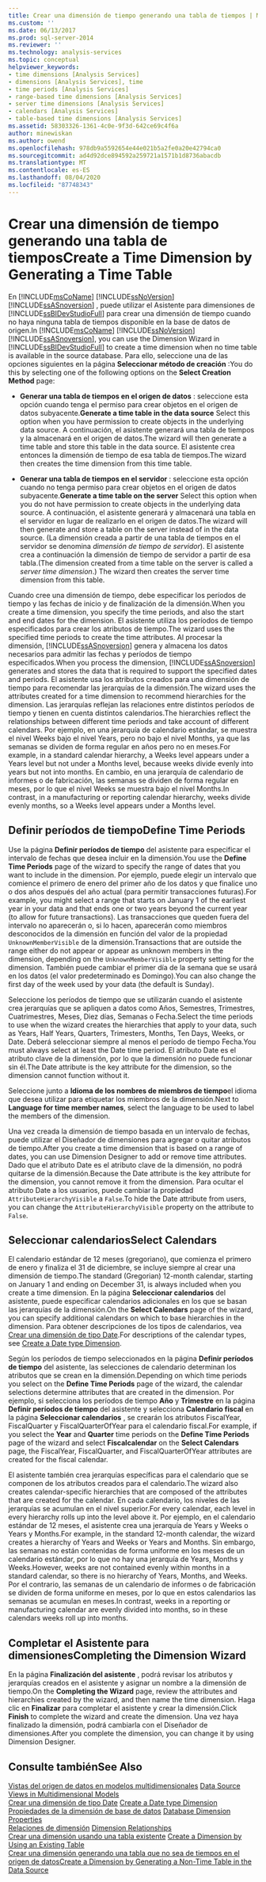```yaml
---
title: Crear una dimensión de tiempo generando una tabla de tiempos | Microsoft Docs
ms.custom: ''
ms.date: 06/13/2017
ms.prod: sql-server-2014
ms.reviewer: ''
ms.technology: analysis-services
ms.topic: conceptual
helpviewer_keywords:
- time dimensions [Analysis Services]
- dimensions [Analysis Services], time
- time periods [Analysis Services]
- range-based time dimensions [Analysis Services]
- server time dimensions [Analysis Services]
- calendars [Analysis Services]
- table-based time dimensions [Analysis Services]
ms.assetid: 58303326-1361-4c0e-9f3d-642ce69c4f6a
author: minewiskan
ms.author: owend
ms.openlocfilehash: 978db9a5592654e44e021b5a2fe0a20e42794ca0
ms.sourcegitcommit: ad4d92dce894592a259721a1571b1d8736abacdb
ms.translationtype: MT
ms.contentlocale: es-ES
ms.lasthandoff: 08/04/2020
ms.locfileid: "87748343"
---
```

# <a name="create-a-time-dimension-by-generating-a-time-table"></a><span data-ttu-id="68b11-102">Crear una dimensión de tiempo generando una tabla de tiempos</span><span class="sxs-lookup"><span data-stu-id="68b11-102">Create a Time Dimension by Generating a Time Table</span></span>
  <span data-ttu-id="68b11-103">En [!INCLUDE[msCoName](../../includes/msconame-md.md)] [!INCLUDE[ssNoVersion](../../includes/ssnoversion-md.md)] [!INCLUDE[ssASnoversion](../../includes/ssasnoversion-md.md)] , puede utilizar el Asistente para dimensiones de [!INCLUDE[ssBIDevStudioFull](../../includes/ssbidevstudiofull-md.md)] para crear una dimensión de tiempo cuando no haya ninguna tabla de tiempos disponible en la base de datos de origen.</span><span class="sxs-lookup"><span data-stu-id="68b11-103">In [!INCLUDE[msCoName](../../includes/msconame-md.md)] [!INCLUDE[ssNoVersion](../../includes/ssnoversion-md.md)] [!INCLUDE[ssASnoversion](../../includes/ssasnoversion-md.md)], you can use the Dimension Wizard in [!INCLUDE[ssBIDevStudioFull](../../includes/ssbidevstudiofull-md.md)] to create a time dimension when no time table is available in the source database.</span></span> <span data-ttu-id="68b11-104">Para ello, seleccione una de las opciones siguientes en la página **Seleccionar método de creación** :</span><span class="sxs-lookup"><span data-stu-id="68b11-104">You do this by selecting one of the following options on the **Select Creation Method** page:</span></span>  
  
-   <span data-ttu-id="68b11-105">**Generar una tabla de tiempos en el origen de datos** : seleccione esta opción cuando tenga el permiso para crear objetos en el origen de datos subyacente.</span><span class="sxs-lookup"><span data-stu-id="68b11-105">**Generate a time table in the data source** Select this option when you have permission to create objects in the underlying data source.</span></span> <span data-ttu-id="68b11-106">A continuación, el asistente generará una tabla de tiempos y la almacenará en el origen de datos.</span><span class="sxs-lookup"><span data-stu-id="68b11-106">The wizard will then generate a time table and store this table in the data source.</span></span> <span data-ttu-id="68b11-107">El asistente crea entonces la dimensión de tiempo de esa tabla de tiempos.</span><span class="sxs-lookup"><span data-stu-id="68b11-107">The wizard then creates the time dimension from this time table.</span></span>  
  
-   <span data-ttu-id="68b11-108">**Generar una tabla de tiempos en el servidor** : seleccione esta opción cuando no tenga permiso para crear objetos en el origen de datos subyacente.</span><span class="sxs-lookup"><span data-stu-id="68b11-108">**Generate a time table on the server** Select this option when you do not have permission to create objects in the underlying data source.</span></span> <span data-ttu-id="68b11-109">A continuación, el asistente generará y almacenará una tabla en el servidor en lugar de realizarlo en el origen de datos.</span><span class="sxs-lookup"><span data-stu-id="68b11-109">The wizard will then generate and store a table on the server instead of in the data source.</span></span> <span data-ttu-id="68b11-110">(La dimensión creada a partir de una tabla de tiempos en el servidor se denomina *dimensión de tiempo de servidor*). El asistente crea a continuación la dimensión de tiempo de servidor a partir de esa tabla.</span><span class="sxs-lookup"><span data-stu-id="68b11-110">(The dimension created from a time table on the server is called a *server time dimension*.) The wizard then creates the server time dimension from this table.</span></span>  
  
 <span data-ttu-id="68b11-111">Cuando cree una dimensión de tiempo, debe especificar los períodos de tiempo y las fechas de inicio y de finalización de la dimensión.</span><span class="sxs-lookup"><span data-stu-id="68b11-111">When you create a time dimension, you specify the time periods, and also the start and end dates for the dimension.</span></span> <span data-ttu-id="68b11-112">El asistente utiliza los períodos de tiempo especificados para crear los atributos de tiempo.</span><span class="sxs-lookup"><span data-stu-id="68b11-112">The wizard uses the specified time periods to create the time attributes.</span></span> <span data-ttu-id="68b11-113">Al procesar la dimensión, [!INCLUDE[ssASnoversion](../../includes/ssasnoversion-md.md)] genera y almacena los datos necesarios para admitir las fechas y períodos de tiempo especificados.</span><span class="sxs-lookup"><span data-stu-id="68b11-113">When you process the dimension, [!INCLUDE[ssASnoversion](../../includes/ssasnoversion-md.md)] generates and stores the data that is required to support the specified dates and periods.</span></span> <span data-ttu-id="68b11-114">El asistente usa los atributos creados para una dimensión de tiempo para recomendar las jerarquías de la dimensión.</span><span class="sxs-lookup"><span data-stu-id="68b11-114">The wizard uses the attributes created for a time dimension to recommend hierarchies for the dimension.</span></span> <span data-ttu-id="68b11-115">Las jerarquías reflejan las relaciones entre distintos períodos de tiempo y tienen en cuenta distintos calendarios.</span><span class="sxs-lookup"><span data-stu-id="68b11-115">The hierarchies reflect the relationships between different time periods and take account of different calendars.</span></span> <span data-ttu-id="68b11-116">Por ejemplo, en una jerarquía de calendario estándar, se muestra el nivel Weeks bajo el nivel Years, pero no bajo el nivel Months, ya que las semanas se dividen de forma regular en años pero no en meses.</span><span class="sxs-lookup"><span data-stu-id="68b11-116">For example, in a standard calendar hierarchy, a Weeks level appears under a Years level but not under a Months level, because weeks divide evenly into years but not into months.</span></span> <span data-ttu-id="68b11-117">En cambio, en una jerarquía de calendario de informes o de fabricación, las semanas se dividen de forma regular en meses, por lo que el nivel Weeks se muestra bajo el nivel Months.</span><span class="sxs-lookup"><span data-stu-id="68b11-117">In contrast, in a manufacturing or reporting calendar hierarchy, weeks divide evenly months, so a Weeks level appears under a Months level.</span></span>  
  
## <a name="define-time-periods"></a><span data-ttu-id="68b11-118">Definir períodos de tiempo</span><span class="sxs-lookup"><span data-stu-id="68b11-118">Define Time Periods</span></span>  
 <span data-ttu-id="68b11-119">Use la página **Definir períodos de tiempo** del asistente para especificar el intervalo de fechas que desea incluir en la dimensión.</span><span class="sxs-lookup"><span data-stu-id="68b11-119">You use the **Define Time Periods** page of the wizard to specify the range of dates that you want to include in the dimension.</span></span> <span data-ttu-id="68b11-120">Por ejemplo, puede elegir un intervalo que comience el primero de enero del primer año de los datos y que finalice uno o dos años después del año actual (para permitir transacciones futuras).</span><span class="sxs-lookup"><span data-stu-id="68b11-120">For example, you might select a range that starts on January 1 of the earliest year in your data and that ends one or two years beyond the current year (to allow for future transactions).</span></span> <span data-ttu-id="68b11-121">Las transacciones que queden fuera del intervalo no aparecerán o, si lo hacen, aparecerán como miembros desconocidos de la dimensión en función del valor de la propiedad `UnknownMemberVisible` de la dimensión.</span><span class="sxs-lookup"><span data-stu-id="68b11-121">Transactions that are outside the range either do not appear or appear as unknown members in the dimension, depending on the `UnknownMemberVisible` property setting for the dimension.</span></span> <span data-ttu-id="68b11-122">También puede cambiar el primer día de la semana que se usará en los datos (el valor predeterminado es Domingo).</span><span class="sxs-lookup"><span data-stu-id="68b11-122">You can also change the first day of the week used by your data (the default is Sunday).</span></span>  
  
 <span data-ttu-id="68b11-123">Seleccione los períodos de tiempo que se utilizarán cuando el asistente crea jerarquías que se apliquen a datos como Años, Semestres, Trimestres, Cuatrimestres, Meses, Diez días, Semanas o Fecha.</span><span class="sxs-lookup"><span data-stu-id="68b11-123">Select the time periods to use when the wizard creates the hierarchies that apply to your data, such as Years, Half Years, Quarters, Trimesters, Months, Ten Days, Weeks, or Date.</span></span> <span data-ttu-id="68b11-124">Deberá seleccionar siempre al menos el período de tiempo Fecha.</span><span class="sxs-lookup"><span data-stu-id="68b11-124">You must always select at least the Date time period.</span></span> <span data-ttu-id="68b11-125">El atributo Date es el atributo clave de la dimensión, por lo que la dimensión no puede funcionar sin él.</span><span class="sxs-lookup"><span data-stu-id="68b11-125">The Date attribute is the key attribute for the dimension, so the dimension cannot function without it.</span></span>  
  
 <span data-ttu-id="68b11-126">Seleccione junto a **Idioma de los nombres de miembros de tiempo**el idioma que desea utilizar para etiquetar los miembros de la dimensión.</span><span class="sxs-lookup"><span data-stu-id="68b11-126">Next to **Language for time member names**, select the language to be used to label the members of the dimension.</span></span>  
  
 <span data-ttu-id="68b11-127">Una vez creada la dimensión de tiempo basada en un intervalo de fechas, puede utilizar el Diseñador de dimensiones para agregar o quitar atributos de tiempo.</span><span class="sxs-lookup"><span data-stu-id="68b11-127">After you create a time dimension that is based on a range of dates, you can use Dimension Designer to add or remove time attributes.</span></span> <span data-ttu-id="68b11-128">Dado que el atributo Date es el atributo clave de la dimensión, no podrá quitarse de la dimensión.</span><span class="sxs-lookup"><span data-stu-id="68b11-128">Because the Date attribute is the key attribute for the dimension, you cannot remove it from the dimension.</span></span> <span data-ttu-id="68b11-129">Para ocultar el atributo Date a los usuarios, puede cambiar la propiedad `AttributeHierarchyVisible` a `False`.</span><span class="sxs-lookup"><span data-stu-id="68b11-129">To hide the Date attribute from users, you can change the `AttributeHierarchyVisible` property on the attribute to `False`.</span></span>  
  
## <a name="select-calendars"></a><span data-ttu-id="68b11-130">Seleccionar calendarios</span><span class="sxs-lookup"><span data-stu-id="68b11-130">Select Calendars</span></span>  
 <span data-ttu-id="68b11-131">El calendario estándar de 12 meses (gregoriano), que comienza el primero de enero y finaliza el 31 de diciembre, se incluye siempre al crear una dimensión de tiempo.</span><span class="sxs-lookup"><span data-stu-id="68b11-131">The standard (Gregorian) 12-month calendar, starting on January 1 and ending on December 31, is always included when you create a time dimension.</span></span> <span data-ttu-id="68b11-132">En la página **Seleccionar calendarios** del asistente, puede especificar calendarios adicionales en los que se basan las jerarquías de la dimensión.</span><span class="sxs-lookup"><span data-stu-id="68b11-132">On the **Select Calendars** page of the wizard, you can specify additional calendars on which to base hierarchies in the dimension.</span></span> <span data-ttu-id="68b11-133">Para obtener descripciones de los tipos de calendarios, vea [Crear una dimensión de tipo Date](database-dimensions-create-a-date-type-dimension.md).</span><span class="sxs-lookup"><span data-stu-id="68b11-133">For descriptions of the calendar types, see [Create a Date type Dimension](database-dimensions-create-a-date-type-dimension.md).</span></span>  
  
 <span data-ttu-id="68b11-134">Según los períodos de tiempo seleccionados en la página **Definir períodos de tiempo** del asistente, las selecciones de calendario determinan los atributos que se crean en la dimensión.</span><span class="sxs-lookup"><span data-stu-id="68b11-134">Depending on which time periods you select on the **Define Time Periods** page of the wizard, the calendar selections determine attributes that are created in the dimension.</span></span> <span data-ttu-id="68b11-135">Por ejemplo, si selecciona los períodos de tiempo **Año** y **Trimestre** en la página **Definir períodos de tiempo** del asistente y selecciona **Calendario fiscal** en la página **Seleccionar calendarios** , se crearán los atributos FiscalYear, FiscalQuarter y FiscalQuarterOfYear para el calendario fiscal.</span><span class="sxs-lookup"><span data-stu-id="68b11-135">For example, if you select the **Year** and **Quarter** time periods on the **Define Time Periods** page of the wizard and select **Fiscalcalendar** on the **Select Calendars** page, the FiscalYear, FiscalQuarter, and FiscalQuarterOfYear attributes are created for the fiscal calendar.</span></span>  
  
 <span data-ttu-id="68b11-136">El asistente también crea jerarquías específicas para el calendario que se componen de los atributos creados para el calendario.</span><span class="sxs-lookup"><span data-stu-id="68b11-136">The wizard also creates calendar-specific hierarchies that are composed of the attributes that are created for the calendar.</span></span> <span data-ttu-id="68b11-137">En cada calendario, los niveles de las jerarquías se acumulan en el nivel superior.</span><span class="sxs-lookup"><span data-stu-id="68b11-137">For every calendar, each level in every hierarchy rolls up into the level above it.</span></span> <span data-ttu-id="68b11-138">Por ejemplo, en el calendario estándar de 12 meses, el asistente crea una jerarquía de Years y Weeks o Years y Months.</span><span class="sxs-lookup"><span data-stu-id="68b11-138">For example, in the standard 12-month calendar, the wizard creates a hierarchy of Years and Weeks or Years and Months.</span></span> <span data-ttu-id="68b11-139">Sin embargo, las semanas no están contenidas de forma uniforme en los meses de un calendario estándar, por lo que no hay una jerarquía de Years, Months y Weeks.</span><span class="sxs-lookup"><span data-stu-id="68b11-139">However, weeks are not contained evenly within months in a standard calendar, so there is no hierarchy of Years, Months, and Weeks.</span></span> <span data-ttu-id="68b11-140">Por el contrario, las semanas de un calendario de informes o de fabricación se dividen de forma uniforme en meses, por lo que en estos calendarios las semanas se acumulan en meses.</span><span class="sxs-lookup"><span data-stu-id="68b11-140">In contrast, weeks in a reporting or manufacturing calendar are evenly divided into months, so in these calendars weeks roll up into months.</span></span>  
  
## <a name="completing-the-dimension-wizard"></a><span data-ttu-id="68b11-141">Completar el Asistente para dimensiones</span><span class="sxs-lookup"><span data-stu-id="68b11-141">Completing the Dimension Wizard</span></span>  
 <span data-ttu-id="68b11-142">En la página **Finalización del asistente** , podrá revisar los atributos y jerarquías creados en el asistente y asignar un nombre a la dimensión de tiempo.</span><span class="sxs-lookup"><span data-stu-id="68b11-142">On the **Completing the Wizard** page, review the attributes and hierarchies created by the wizard, and then name the time dimension.</span></span> <span data-ttu-id="68b11-143">Haga clic en **Finalizar** para completar el asistente y crear la dimensión.</span><span class="sxs-lookup"><span data-stu-id="68b11-143">Click **Finish** to complete the wizard and create the dimension.</span></span> <span data-ttu-id="68b11-144">Una vez haya finalizado la dimensión, podrá cambiarla con el Diseñador de dimensiones.</span><span class="sxs-lookup"><span data-stu-id="68b11-144">After you complete the dimension, you can change it by using Dimension Designer.</span></span>  
  
## <a name="see-also"></a><span data-ttu-id="68b11-145">Consulte también</span><span class="sxs-lookup"><span data-stu-id="68b11-145">See Also</span></span>  
 <span data-ttu-id="68b11-146">[Vistas del origen de datos en modelos multidimensionales](data-source-views-in-multidimensional-models.md) </span><span class="sxs-lookup"><span data-stu-id="68b11-146">[Data Source Views in Multidimensional Models](data-source-views-in-multidimensional-models.md) </span></span>  
 <span data-ttu-id="68b11-147">[Crear una dimensión de tipo Date](database-dimensions-create-a-date-type-dimension.md) </span><span class="sxs-lookup"><span data-stu-id="68b11-147">[Create a Date type Dimension](database-dimensions-create-a-date-type-dimension.md) </span></span>  
 <span data-ttu-id="68b11-148">[Propiedades de la dimensión de base de datos](../multidimensional-models-olap-logical-dimension-objects/database-dimension-properties.md) </span><span class="sxs-lookup"><span data-stu-id="68b11-148">[Database Dimension Properties](../multidimensional-models-olap-logical-dimension-objects/database-dimension-properties.md) </span></span>  
 <span data-ttu-id="68b11-149">[Relaciones de dimensión](../multidimensional-models-olap-logical-cube-objects/dimension-relationships.md) </span><span class="sxs-lookup"><span data-stu-id="68b11-149">[Dimension Relationships](../multidimensional-models-olap-logical-cube-objects/dimension-relationships.md) </span></span>  
 <span data-ttu-id="68b11-150">[Crear una dimensión usando una tabla existente](create-a-dimension-by-using-an-existing-table.md) </span><span class="sxs-lookup"><span data-stu-id="68b11-150">[Create a Dimension by Using an Existing Table](create-a-dimension-by-using-an-existing-table.md) </span></span>  
 [<span data-ttu-id="68b11-151">Crear una dimensión generando una tabla que no sea de tiempos en el origen de datos</span><span class="sxs-lookup"><span data-stu-id="68b11-151">Create a Dimension by Generating a Non-Time Table in the Data Source</span></span>](create-a-dimension-by-generating-a-non-time-table-in-the-data-source.md)  
  
  
